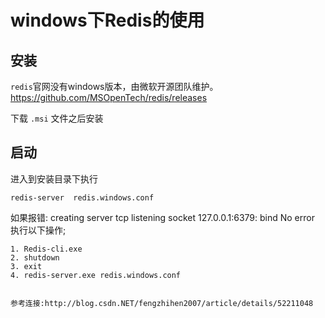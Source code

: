 # windows下Redis的使用


## 安装
`redis`官网没有windows版本，由微软开源团队维护。https://github.com/MSOpenTech/redis/releases

下载 `.msi` 文件之后安装

## 启动
进入到安装目录下执行
```shell
redis-server  redis.windows.conf  
```
如果报错: creating server tcp listening socket 127.0.0.1:6379: bind No error
执行以下操作;
```shell
1. Redis-cli.exe
2. shutdown
3. exit
4. redis-server.exe redis.windows.conf


参考连接:http://blog.csdn.NET/fengzhihen2007/article/details/52211048
```